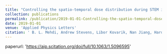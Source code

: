 ```yaml
---
title: "Controlling the spatio-temporal dose distribution during STEM imaging by subsampled acquisition: In-situ observations of kinetic processes in liquids"
collection: publications
permalink: /publication/2019-01-01-Controlling-the-spatio-temporal-dose-distribution-during-STEM-imaging-by-subsampled-acquisition-In-situ-observations-of-kinetic-processes-in-liquids
date: 2019-01-01
venue: 'Applied Physics Letters'
citation: ' B. L. Mehdi, Andrew Stevens, Libor Kovarik, Nan Jiang, Hardeep Mehta, Andrey Liyu, Sarah Reehl, Bryan Stanfill, <strong>Lorenzo Luzi</strong>, Weituo Hao, Lisa M. Bramer, and Nigel D. Browning. <a href="https://aip.scitation.org/doi/full/10.1063/1.5096595">Controlling the spatio-temporal dose distribution during STEM imaging by subsampled acquisition: In-situ observations of kinetic processes in liquids</a>. Applied Physics Letters, 2019.'
---
```

paperurl: 'https://aip.scitation.org/doi/full/10.1063/1.5096595'